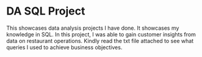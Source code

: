 # DA SQL Project
This showcases data analysis projects I have done. It showcases my knowledge in SQL. In this project, I was able to gain customer insights from data on restaurant operations. 
Kindly read the txt file attached to see what queries I used to achieve business objectives. 
